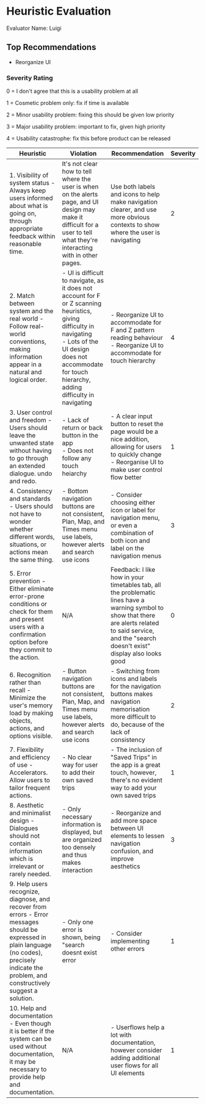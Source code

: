 # Heuristic Evaluation

Evaluator Name: Luigi

## Top Recommendations

- Reorganize UI

### Severity Rating

0 = I don't agree that this is a usability problem at all

1 = Cosmetic problem only: fix if time is available

2 = Minor usability problem: fixing this should be given low priority

3 = Major usability problem: important to fix, given high priority

4 = Usability catastrophe: fix this before product can be released

| Heuristic                                                                                                                                                                                            | Violation                                                                                                                                                                                                                  | Recommendation                                                                                                                                                                                             | Severity |
| ---------------------------------------------------------------------------------------------------------------------------------------------------------------------------------------------------- | -------------------------------------------------------------------------------------------------------------------------------------------------------------------------------------------------------------------------- | ---------------------------------------------------------------------------------------------------------------------------------------------------------------------------------------------------------- | -------- |
| 1. Visibility of system status - Always keep users informed about what is going on, through appropriate feedback within reasonable time.                                                             | It's not  clear how to tell where the user is when on the alerts page, and UI design may make it difficult for a user to tell what they're interacting with in other pages.                                                | Use both labels and icons to help make navigation clearer, and use more obvious contexts to show where the user is navigating                                                                              | 2        |
| 2. Match between system and the real world - Follow real-world conventions, making information appear in a natural and logical order.                                                                | - UI is difficult to navigate, as it does not account for F or Z scanning heuristics, giving difficulty in navigating<br>- Lots of the UI design does not accommodate for touch hierarchy, adding difficulty in navigating | - Reorganize UI to accommodate for F and Z pattern reading behaviour<br>- Reorganize UI to accommodate for touch hierarchy                                                                                 | 4        |
| 3. User control and freedom - Users should leave the unwanted state without having to go through an extended dialogue. undo and redo.                                                                | - Lack of return or back button in the app<br>- Does not follow any touch heiarchy                                                                                                                                         | - A clear input button to reset the page would be a nice addition, allowing for users to quickly change<br>- Reorganise UI to make user control flow better                                                | 1        |
| 4. Consistency and standards - Users should not have to wonder whether different words, situations, or actions mean the same thing.                                                                  | - Bottom navigation buttons are not consistent, Plan, Map, and Times menu use labels, however alerts and search use icons                                                                                                  | - Consider choosing either icon or label for navigation menu, or even a combination of both icon and label on the navigation menus                                                                         | 3        |
| 5. Error prevention - Either eliminate error-prone conditions or check for them and present users with a confirmation option before they commit to the action.                                       | N/A                                                                                                                                                                                                                        | Feedback: I like how in your timetables tab, all the problematic lines have a warning symbol to show that there are alerts related to said service, and the "search doesn't exist" display also looks good | 0        |
| 6. Recognition rather than recall - Minimize the user's memory load by making objects, actions, and options visible.                                                                                 | - Button navigation buttons are not consistent, Plan, Map, and Times menu use labels, however alerts and search use icons                                                                                                  | - Switching from icons and labels for the navigation buttons makes navigation memorisation more difficult to do, because of the lack of consistency                                                        | 2        |
| 7. Flexibility and efficiency of use - Accelerators. Allow users to tailor frequent actions.                                                                                                         | - No clear way for user to add their own saved trips                                                                                                                                                                       | - The inclusion of "Saved Trips" in the app is a great touch, however, there's no evident way to add your own saved trips                                                                                  | 1        |
| 8. Aesthetic and minimalist design - Dialogues should not contain information which is irrelevant or rarely needed.                                                                                  | - Only necessary information is displayed, but are organized too densely and thus makes interaction                                                                                                                        | - Reorganize and add more space between UI elements to lessen navigation confusion, and improve aesthetics                                                                                                 | 3        |
| 9. Help users recognize, diagnose, and recover from errors - Error messages should be expressed in plain language (no codes), precisely indicate the problem, and constructively suggest a solution. | - Only one error is shown, being "search doesnt exist error                                                                                                                                                                | - Consider implementing other errors                                                                                                                                                                       | 1        |
| 10. Help and documentation - Even though it is better if the system can be used without documentation, it may be necessary to provide help and documentation.                                        | N/A                                                                                                                                                                                                                        | - Userflows help a lot with documentation, however consider adding additional user flows for all UI elements                                                                                               | 1        |

